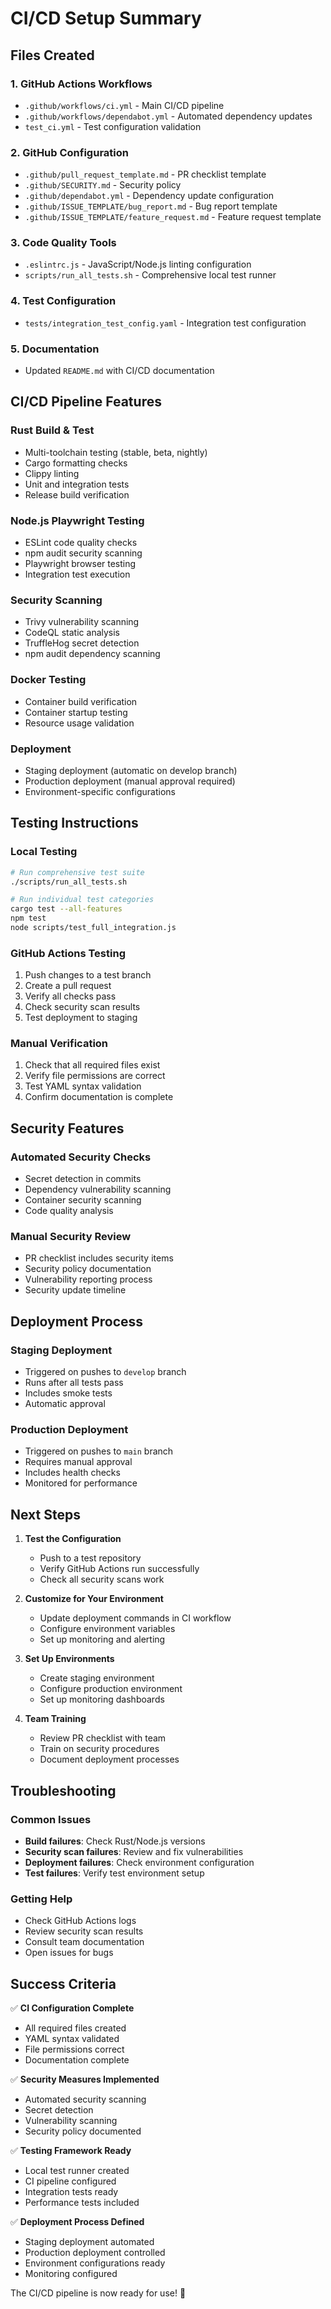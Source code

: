 # CI/CD Setup Summary

## Files Created

### 1. GitHub Actions Workflows
- `.github/workflows/ci.yml` - Main CI/CD pipeline
- `.github/workflows/dependabot.yml` - Automated dependency updates
- `test_ci.yml` - Test configuration validation

### 2. GitHub Configuration
- `.github/pull_request_template.md` - PR checklist template
- `.github/SECURITY.md` - Security policy
- `.github/dependabot.yml` - Dependency update configuration
- `.github/ISSUE_TEMPLATE/bug_report.md` - Bug report template
- `.github/ISSUE_TEMPLATE/feature_request.md` - Feature request template

### 3. Code Quality Tools
- `.eslintrc.js` - JavaScript/Node.js linting configuration
- `scripts/run_all_tests.sh` - Comprehensive local test runner

### 4. Test Configuration
- `tests/integration_test_config.yaml` - Integration test configuration

### 5. Documentation
- Updated `README.md` with CI/CD documentation

## CI/CD Pipeline Features

### Rust Build & Test
- Multi-toolchain testing (stable, beta, nightly)
- Cargo formatting checks
- Clippy linting
- Unit and integration tests
- Release build verification

### Node.js Playwright Testing
- ESLint code quality checks
- npm audit security scanning
- Playwright browser testing
- Integration test execution

### Security Scanning
- Trivy vulnerability scanning
- CodeQL static analysis
- TruffleHog secret detection
- npm audit dependency scanning

### Docker Testing
- Container build verification
- Container startup testing
- Resource usage validation

### Deployment
- Staging deployment (automatic on develop branch)
- Production deployment (manual approval required)
- Environment-specific configurations

## Testing Instructions

### Local Testing
```bash
# Run comprehensive test suite
./scripts/run_all_tests.sh

# Run individual test categories
cargo test --all-features
npm test
node scripts/test_full_integration.js
```

### GitHub Actions Testing
1. Push changes to a test branch
2. Create a pull request
3. Verify all checks pass
4. Check security scan results
5. Test deployment to staging

### Manual Verification
1. Check that all required files exist
2. Verify file permissions are correct
3. Test YAML syntax validation
4. Confirm documentation is complete

## Security Features

### Automated Security Checks
- Secret detection in commits
- Dependency vulnerability scanning
- Container security scanning
- Code quality analysis

### Manual Security Review
- PR checklist includes security items
- Security policy documentation
- Vulnerability reporting process
- Security update timeline

## Deployment Process

### Staging Deployment
- Triggered on pushes to `develop` branch
- Runs after all tests pass
- Includes smoke tests
- Automatic approval

### Production Deployment
- Triggered on pushes to `main` branch
- Requires manual approval
- Includes health checks
- Monitored for performance

## Next Steps

1. **Test the Configuration**
   - Push to a test repository
   - Verify GitHub Actions run successfully
   - Check all security scans work

2. **Customize for Your Environment**
   - Update deployment commands in CI workflow
   - Configure environment variables
   - Set up monitoring and alerting

3. **Set Up Environments**
   - Create staging environment
   - Configure production environment
   - Set up monitoring dashboards

4. **Team Training**
   - Review PR checklist with team
   - Train on security procedures
   - Document deployment processes

## Troubleshooting

### Common Issues
- **Build failures**: Check Rust/Node.js versions
- **Security scan failures**: Review and fix vulnerabilities
- **Deployment failures**: Check environment configuration
- **Test failures**: Verify test environment setup

### Getting Help
- Check GitHub Actions logs
- Review security scan results
- Consult team documentation
- Open issues for bugs

## Success Criteria

✅ **CI Configuration Complete**
- All required files created
- YAML syntax validated
- File permissions correct
- Documentation complete

✅ **Security Measures Implemented**
- Automated security scanning
- Secret detection
- Vulnerability scanning
- Security policy documented

✅ **Testing Framework Ready**
- Local test runner created
- CI pipeline configured
- Integration tests ready
- Performance tests included

✅ **Deployment Process Defined**
- Staging deployment automated
- Production deployment controlled
- Environment configurations ready
- Monitoring configured

The CI/CD pipeline is now ready for use! 🚀
